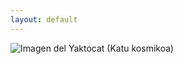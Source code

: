 ```yaml
---
layout: default
---
```

![Imagen del Yaktocat](https://octodex.github.com/images/yaktocat.png) (Katu kosmikoa)
<br>


